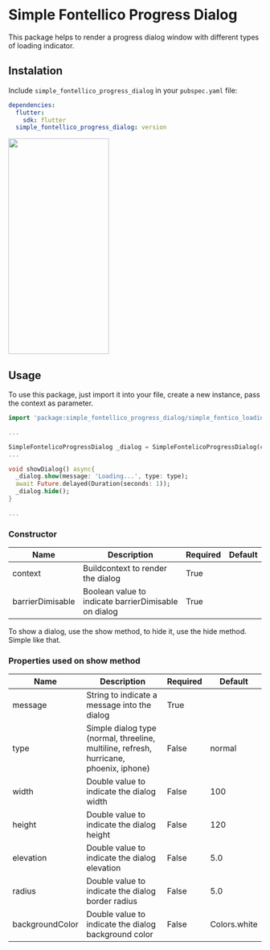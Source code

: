 # Simple Fontellico Progress Dialog

This package helps to render a progress dialog window with different types of loading indicator.


## Instalation
Include `simple_fontellico_progress_dialog` in your `pubspec.yaml` file:

```yaml
dependencies:
  flutter:
    sdk: flutter
  simple_fontellico_progress_dialog: version
```

<img src="https://raw.githubusercontent.com/ajomuch92/simple-fontelico-progress-dialog-flutter/master/assets/demo.gif" width="200" height="429"/>

## Usage

To use this package, just import it into your file, create a new instance, pass the context as parameter.

```dart
import 'package:simple_fontellico_progress_dialog/simple_fontico_loading.dart';

...

SimpleFontelicoProgressDialog _dialog = SimpleFontelicoProgressDialog(context: context, barrierDimisable:  false);
...

void showDialog() async{
  _dialog.show(message: 'Loading...', type: type);
  await Future.delayed(Duration(seconds: 1));
  _dialog.hide();
}

...

```

### Constructor
|  Name | Description   | Required   | Default   |
| ------------ | ------------ | ------------ | ------------ |
| context  | Buildcontext to render the dialog | True   |   |
| barrierDimisable  | Boolean value to indicate barrierDimisable on dialog |  True  |   |

To show a dialog, use the show method, to hide it, use the hide method. Simple like that.
### Properties used on show method

|  Name | Description   | Required   | Default   |
| ------------ | ------------ | ------------ | ------------ |
| message  | String to indicate a message into the dialog | True   |   |
| type  | Simple dialog type (normal, threeline, multiline, refresh, hurricane, phoenix, iphone) |  False  |  normal |
| width  | Double value to indicate the dialog width | False   | 100 |
| height  | Double value to indicate the dialog height | False   | 120  |
| elevation  | Double value to indicate the dialog elevation| False   |  5.0 |
| radius  | Double value to indicate the dialog border radius | False   |  5.0 |
| backgroundColor  | Double value to indicate the dialog background color | False   | Colors.white  |

